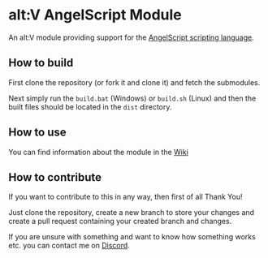 # alt:V AngelScript Module

An alt:V module providing support for the [AngelScript scripting language](https://www.angelcode.com/angelscript/sdk/docs/manual/index.html).

## How to build

First clone the repository (or fork it and clone it) and fetch the submodules.

Next simply run the `build.bat` (Windows) or `build.sh` (Linux) and then the built files should be located in the `dist` directory.

## How to use

You can find information about the module in the [Wiki](https://github.com/LeonMrBonnie/altv-angelscript-module/wiki)

## How to contribute

If you want to contribute to this in any way, then first of all Thank You!

Just clone the repository, create a new branch to store your changes and create a pull request containing your created branch and changes.

If you are unsure with something and want to know how something works etc. you can contact me on [Discord](LeonMrBonnie#9840).
